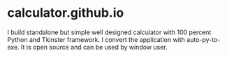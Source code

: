 # calculator.github.io
I build standalone but simple well designed calculator with 100 percent Python and Tkinster framework. I convert the application with auto-py-to-exe. It is open source and can be used by window user.
